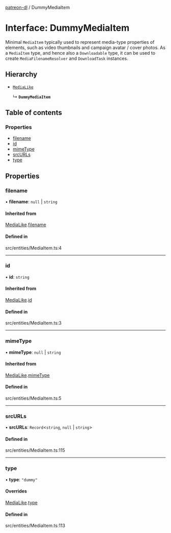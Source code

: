 [patreon-dl](../README.md) / DummyMediaItem

# Interface: DummyMediaItem

Minimal `MediaItem` typically used to represent media-type properties of elements, such
as video thumbnails and campaign avatar / cover photos.
As a `MediaItem` type, and hence also a `Downloadable` type, it can be used to create
`MediaFilenameResolver` and `DownloadTask` instances.

## Hierarchy

- [`MediaLike`](MediaLike.md)

  ↳ **`DummyMediaItem`**

## Table of contents

### Properties

- [filename](DummyMediaItem.md#filename)
- [id](DummyMediaItem.md#id)
- [mimeType](DummyMediaItem.md#mimetype)
- [srcURLs](DummyMediaItem.md#srcurls)
- [type](DummyMediaItem.md#type)

## Properties

### filename

• **filename**: ``null`` \| `string`

#### Inherited from

[MediaLike](MediaLike.md).[filename](MediaLike.md#filename)

#### Defined in

src/entities/MediaItem.ts:4

___

### id

• **id**: `string`

#### Inherited from

[MediaLike](MediaLike.md).[id](MediaLike.md#id)

#### Defined in

src/entities/MediaItem.ts:3

___

### mimeType

• **mimeType**: ``null`` \| `string`

#### Inherited from

[MediaLike](MediaLike.md).[mimeType](MediaLike.md#mimetype)

#### Defined in

src/entities/MediaItem.ts:5

___

### srcURLs

• **srcURLs**: `Record`\<`string`, ``null`` \| `string`\>

#### Defined in

src/entities/MediaItem.ts:115

___

### type

• **type**: ``"dummy"``

#### Overrides

[MediaLike](MediaLike.md).[type](MediaLike.md#type)

#### Defined in

src/entities/MediaItem.ts:113
